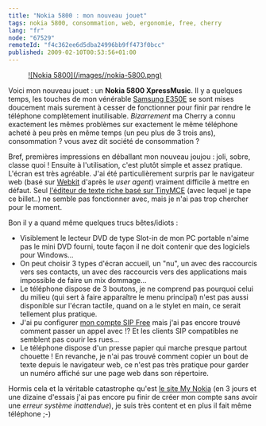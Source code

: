 ```yaml
---
title: "Nokia 5800 : mon nouveau jouet"
tags: nokia 5800, consommation, web, ergonomie, free, cherry
lang: "fr"
node: "67529"
remoteId: "f4c362ee6d5dba24996bb9ff473f0bcc"
published: 2009-02-10T00:53:56+01:00
---
```

<figure class="object-center"><a href="/images/nokia-5800.png">![Nokia 5800](/images//nokia-5800.png)
</a></figure>


Voici mon nouveau jouet : un **Nokia 5800 XpressMusic**. Il y a quelques temps, les touches de mon vénérable [Samsung E350E](http://fr.samsungmobile.com/pid47-cell_idSGH-E350E/samsung-sgh-e350e.html) se sont mises doucement mais surement à cesser de fonctionner pour finir par rendre le téléphone complètement inutilisable. *Bizarrement* ma Cherry a connu exactement les mêmes problèmes sur exactement le même téléphone acheté à peu près en même temps (un peu plus de 3 trois ans), consommation ? vous avez dit société de consommation ?


Bref, premières impressions en déballant mon nouveau joujou : joli, sobre, classe quoi ! Ensuite à l'utilisation, c'est plutôt simple et assez pratique. L'écran est très agréable. J'ai été particulièrement surpris par le navigateur web (basé sur [Webkit](http://webkit.org/) d'après le *user agent*) vraiment difficile à mettre en défaut. Seul [l'éditeur de texte riche basé sur TinyMCE](/post/the-new-online-editor-for-ez-publish-beta) (avec lequel je tape ce billet..) ne semble pas fonctionner avec, mais je n'ai pas trop chercher pour le moment.


Bon il y a quand même quelques trucs bêtes/idiots :

* Visiblement le lecteur DVD de type Slot-in de mon PC portable n'aime pas le mini DVD fourni, toute façon il ne doit contenir que des logiciels pour Windows...
* On peut choisir 3 types d'écran accueil, un &quot;nu&quot;, un avec des raccourcis vers ses contacts, un avec des raccourcis vers des applications mais impossible de faire un mix dommage...
* Le téléphone dispose de 3 boutons, je ne comprend pas pourquoi celui du milieu (qui sert à faire apparaître le menu principal) n'est pas aussi disponible sur l'écran tactile, quand on a le stylet en main, ce serait tellement plus pratique.
* J'ai pu configurer [mon compte SIP Free](http://www.free.fr/assistance/268-freebox-le-service-sip-activer-le-service-sip.html) mais j'ai pas encore trouvé comment passer un appel avec !? Et les clients SIP compatibles ne semblent pas courir les rues...
* Le téléphone dispose d'un presse papier qui marche presque partout chouette ! En revanche, je n'ai pas trouvé comment copier un bout de texte depuis le navigateur web, ce n'est pas très pratique pour garder un numéro affiché sur une page web dans son répertoire.

Hormis cela et la véritable catastrophe qu'est [le site My Nokia](http://my.nokia.com/A4484769) (en 3 jours et une dizaine d'essais j'ai pas encore pu finir de créer mon compte sans avoir une *erreur système inattendue*), je suis très content et en plus il fait même téléphone ;-)

